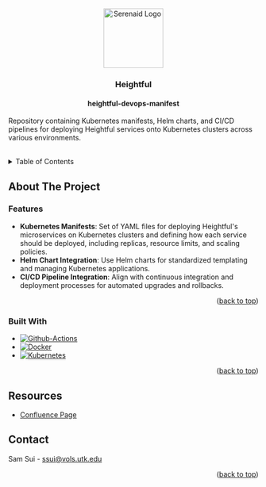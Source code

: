 <a name="top"></a>

<!-- PROJECT LOGO -->
<br />
<div align="center">
  <a href="https://github.com/heightful/heightful-devops-manifest">
    <img src="https://github.com/heightful/heightful-branding-assets/blob/main/logos/logo.png?raw=true" alt="Serenaid Logo" width="120" height="120">
  </a>

<h3 align="center">Heightful</h3>
<h4 align="center">heightful-devops-manifest</h3>
  <p align="left">
    Repository containing Kubernetes manifests, Helm charts, and CI/CD pipelines for deploying Heightful services onto Kubernetes clusters across various environments.
  <br />
  <br />
  </p>
</div>


<!-- TABLE OF CONTENTS -->
<details>
  <summary>Table of Contents</summary>
  <ol>
    <li>
      <a href="#about-the-project">About The Project</a>
      <ul>
        <li><a href="#built-with">Built With</a></li>
      </ul>
    </li>
    <li>
      <a href="#getting-started">Getting Started</a>
      <ul>
        <li><a href="#prerequisites">Prerequisites</a></li>
        <li><a href="#installation">Installation</a></li>
      </ul>
    </li>
    <li><a href="#resources">Resources</a></li>
    <li><a href="#contact">Contact</a></li>
  </ol>
</details>


<!-- ABOUT THE PROJECT -->
## About The Project


### Features

* **Kubernetes Manifests**: Set of YAML files for deploying Heightful's microservices on Kubernetes clusters and defining how each service should be deployed, including replicas, resource limits, and scaling policies.
* **Helm Chart Integration**: Use Helm charts for standardized templating and managing Kubernetes applications.
* **CI/CD Pipeline Integration**: Align with continuous integration and deployment processes for automated upgrades and rollbacks.

<p align="right">(<a href="#top">back to top</a>)</p>


### Built With

* [![Github-Actions][Github-Actions]][Github-Actions-url]
* [![Docker][Docker]][Docker-url]
* [![Kubernetes][Kubernetes]][Kubernetes-url]

<p align="right">(<a href="#top">back to top</a>)</p>


## Resources

* [Confluence Page](https://heightful.atlassian.net/wiki/x/XgAE)


<!-- CONTACT -->
## Contact

Sam Sui - ssui@vols.utk.edu

<p align="right">(<a href="#top">back to top</a>)</p>


<!-- MARKDOWN LINKS & IMAGES -->
[Github-Actions]: https://img.shields.io/static/v1?style=for-the-badge&message=GitHub%20Actions&color=181717&logo=GitHub&logoColor=FFFFFF&label=
[Github-Actions-url]: https://spring.io/projects/spring-boot
[Docker]: https://img.shields.io/static/v1?style=for-the-badge&message=Docker&color=2496ED&logo=Docker&logoColor=FFFFFF&label=
[Docker-url]: https://www.docker.com/
[Kubernetes]: https://img.shields.io/static/v1?style=for-the-badge&message=Kubernetes&color=326CE5&logo=Kubernetes&logoColor=FFFFFF&label=
[Kubernetes-url]: https://kubernetes.io/